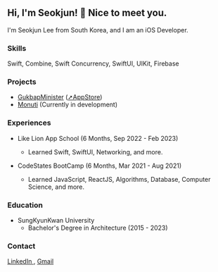 ## Hi, I'm Seokjun! 👋 Nice to meet you.

I'm Seokjun Lee from South Korea, and I am an iOS Developer.

### Skills
Swift, Combine, Swift Concurrency, SwiftUI, UIKit, Firebase 

### Projects
- <a href="https://github.com/GoodVibeMinister/GukbapMinister">GukbapMinister</a> (<a href="https://apps.apple.com/kr/app/국밥부장관/id6445902309">➚AppStore</a>)
- <a href="https://github.com/MartinLeeSJ/GongdeunTop">Monuti</a> (Currently in development)

### Experiences
- Like Lion App School (6 Months, Sep 2022 - Feb 2023)
  - Learned Swift, SwiftUI, Networking, and more.

- CodeStates BootCamp (6 Months, Mar 2021 - Aug 2021)
  - Learned JavaScript, ReactJS, Algorithms, Database, Computer Science, and more.

### Education
- SungKyunKwan University
  - Bachelor's Degree in Architecture (2015 - 2023)
### Contact
<a href="https://www.linkedin.com/in/석준-이-a74366258/" target="_blank">
  LinkedIn
</a>,
<a href="mailto:tjr2922@gmail.com">
  Gmail
</a>
 





